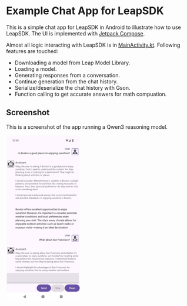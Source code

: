 Example Chat App for LeapSDK
===
This is a simple chat app for LeapSDK in Android to illustrate how to use LeapSDK. The UI is implemented with [Jetpack Compose](https://developer.android.com/develop/ui/compose/documentation).

Almost all logic interacting with LeapSDK is in [MainActivity.kt](app/src/main/java/ai/liquid/leapchat/MainActivity.kt). Following features are touched:
* Downloading a model from Leap Model Library.
* Loading a model.
* Generating responses from a conversation.
* Continue generation from the chat history.
* Serialize/deserialize the chat history with Gson.
* Function calling to get accurate answers for math compuation.

## Screenshot
This is a screenshot of the app running a Qwen3 reasoning model.

<img src="docs/screenshot.png" width="200">
